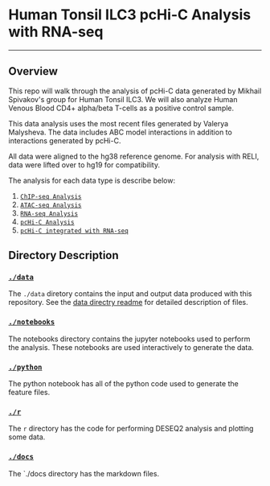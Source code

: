 # Human Tonsil ILC3 pcHi-C Analysis with RNA-seq

___

## Overview

This repo will walk through the analysis of pcHi-C data generated by Mikhail Spivakov's group for Human Tonsil ILC3. We will also analyze Human Venous Blood CD4+ alpha/beta T-cells as a positive control sample.

This data analysis uses the most recent files generated by Valerya Malysheva. The data includes ABC model interactions in addition to interactions generated by pcHi-C.

 All data were aligned to the hg38 reference genome. For analysis with RELI, data were lifted over to hg19 for compatibility.

The analysis for each data type is describe below:

1. [`ChIP-seq Analysis`](docs/chipseq.md)
2. [`ATAC-seq Analysis`](docs/atacseq.md)
3. [`RNA-seq Analysis`](docs/rnaseq.md)
4. [`pcHi-C Analysis`](docs/pchic.md)
5. [`pcHi-C integrated with RNA-seq`](docs/expression_analysis.md)

## Directory Description

### [`./data`](./data)

The `./data` diretory contains the input and output data produced with this repository. See the [data directry readme](./data/readme.md) for detailed description of files.


### [`./notebooks`](./notebooks)

The notebooks directory contains the jupyter notebooks used to perform the analysis. These notebooks are used interactively to generate the data.

### [`./python`](./python)

The python notebook has all of the python code used to generate the feature files.

### [`./r`](./r)

The `r` directory has the code for performing DESEQ2 analysis and plotting some data.

### [`./docs`](./docs)

The `./docs directory has the markdown files.
